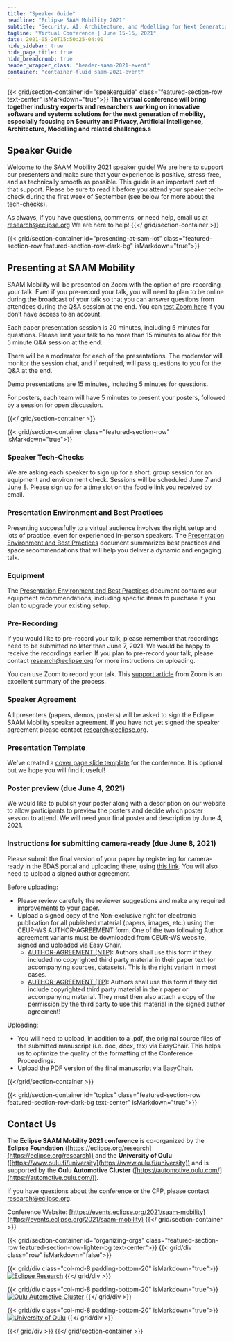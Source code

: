 ```yaml
---
title: "Speaker Guide"
headline: "Eclipse SAAM Mobility 2021"
subtitle: "Security, AI, Architecture, and Modelling for Next Generation Mobility"
tagline: "Virtual Conference | June 15-16, 2021"
date: 2021-05-20T15:50:25-04:00
hide_sidebar: true
hide_page_title: true
hide_breadcrumb: true
header_wrapper_class: "header-saam-2021-event"
container: "container-fluid saam-2021-event"
---
```

{{< grid/section-container id="speakerguide" class="featured-section-row text-center" isMarkdown="true">}}
**The virtual conference will bring together industry experts and researchers working on innovative software and systems solutions for the next generation of mobility, especially focusing on Security and Privacy, Artificial Intelligence, Architecture, Modelling and related challenges.s**
## Speaker Guide  

Welcome to the SAAM Mobility 2021 speaker guide! We are here to support our presenters and make sure that your experience is positive, stress-free, and as technically smooth as possible. This guide is an important part of that support. Please be sure to read it before you attend your speaker tech-check during the first week of September (see below for more about the tech-checks).

As always, if you have questions, comments, or need help, email us at research@eclipse.org We are here to help!
{{</ grid/section-container >}}


{{< grid/section-container id="presenting-at-sam-iot" class="featured-section-row featured-section-row-dark-bg" isMarkdown="true">}}
## Presenting at SAAM Mobility  

SAAM Mobility will be presented on Zoom with the option of pre-recording your talk. Even if you pre-record your talk, you will need to plan to be online during the broadcast of your talk so that you can answer questions from attendees during the Q&A session at the end. You can [test Zoom here](https://zoom.us/test) if you don’t have access to an account.

Each paper presentation session is 20 minutes, including 5 minutes for questions. Please limit your talk to no more than 15 minutes to allow for the 5 minute Q&A session at the end. 

There will be a moderator for each of the presentations. The moderator will monitor the session chat, and if required, will pass questions to you for the Q&A at the end.

Demo presentations are 15 minutes, including 5 minutes for questions. 

For posters, each team will have 5 minutes to present your posters, followed by a session for open discussion.  


{{</ grid/section-container >}}


{{< grid/section-container class="featured-section-row" isMarkdown="true">}}

### Speaker Tech-Checks

We are asking each speaker to sign up for a short, group session for an equipment and environment check. Sessions will be scheduled June 7 and June 8.  Please sign up for a time slot on the foodle link you received by email.

### Presentation Environment and Best Practices

Presenting successfully to a virtual audience involves the right setup and lots of practice, even for experienced in-person speakers. The [Presentation Environment and Best Practices](https://events.eclipse.org/2021/saam-mobility/presentation-environment/) document summarizes best practices and space recommendations that will help you deliver a dynamic and engaging talk.

### Equipment

The [Presentation Environment and Best Practices](https://events.eclipse.org/2021/saam-mobility/presentation-environment/) document contains our equipment recommendations, including specific items to purchase if you plan to upgrade your existing setup.   

### Pre-Recording  

If you would like to pre-record your talk, please remember that recordings need to be submitted no later than June 7, 2021. We would be happy to receive the recordings earlier. If you plan to pre-record your talk, please contact research@eclipse.org for more instructions on uploading. 

You can use Zoom to record your talk. This [support article](https://support.zoom.us/hc/en-us/articles/201362473-Local-Recording) from Zoom is an excellent summary of the process. 


### Speaker Agreement

All presenters (papers, demos, posters) will be asked to sign the Eclipse SAAM Mobility speaker agreement. If you have not yet signed the speaker agreement please contact research@eclipse.org.  

### Presentation Template

We've created a [cover page slide template](cover-page-template.pptx) for the conference. It is optional but we hope you will find it useful!   

### Poster preview (due June 4, 2021)

We would like to publish your poster along with a description on our website to allow participants to preview the posters and decide which poster session to attend. We will need your final poster and description by June 4, 2021.  

### Instructions for submitting camera-ready (due June 8, 2021)

Please submit the final version of your paper by registering for camera-ready in the EDAS portal and uploading there, using [this link](https://edas.info/listConferencesAuthor.php). You will also need to upload a signed author agreement.

Before uploading:
* Please review carefully the reviewer suggestions and make any required improvements to your paper. 
* Upload a signed copy of the Non-exclusive right for electronic publication for all published material (papers, images, etc.) using the CEUR-WS AUTHOR-AGREEMENT form. One of the two following Author agreement variants must be downloaded from CEUR-WS website, signed and uploaded via Easy Chair.
	* [AUTHOR-AGREEMENT (NTP)](http://ceur-ws.org/ceur-author-agreement-ccby-ntp.pdf?ver=2020-03-02): Authors shall use this form if they included no copyrighted third party material in their paper text (or accompanying sources, datasets). This is the right variant in most cases.
	* [AUTHOR-AGREEMENT (TP)](http://ceur-ws.org/ceur-author-agreement-ccby-tp.pdf?ver=2020-03-02): Authors shall use this form if they did include copyrighted third party material in their paper or accompanying material. They must then also attach a copy of the permission by the third party to use this material in the signed author agreement!

Uploading:
* You will need to upload, in addition to a .pdf, the original source files of the submitted manuscript (i.e. doc, docx, tex) via EasyChair.  This helps us to optimize the quality of the formatting of the Conference Proceedings. 
* Upload the PDF version of the final manuscript via EasyChair.



{{</grid/section-container >}}


{{< grid/section-container id="topics" class="featured-section-row featured-section-row-dark-bg text-center" isMarkdown="true">}}
## Contact Us 

The **Eclipse SAAM Mobility 2021 conference** is co-organized by the **Eclipse Foundation** ([https://eclipse.org/research](https://eclipse.org/research)) and the **University of Oulu** ([https://www.oulu.fi/university](https://www.oulu.fi/university)) and is supported by the **Oulu Automotive Cluster** ([https://automotive.oulu.com/](https://automotive.oulu.com/)).  

If you have questions about the conference or the CFP, please contact [research@eclipse.org](mailto:research@eclipse.org).  

Conference Website: [https://events.eclipse.org/2021/saam-mobility](https://events.eclipse.org/2021/saam-mobility)
{{</ grid/section-container >}}


{{< grid/section-container id="organizing-orgs" class="featured-section-row featured-section-row-lighter-bg text-center">}}
{{< grid/div class="row" isMarkdown="false">}}

{{< grid/div class="col-md-8 padding-bottom-20" isMarkdown="true">}}
  [![Eclipse Research](/2021/saam-mobility/images/eclipse-fdn.png)](http://eclipse.org/research)
{{</ grid/div >}}

{{< grid/div class="col-md-8 padding-bottom-20" isMarkdown="true">}}
  [![Oulu Automotive Cluster](/2021/saam-mobility/images/oulu_cluster_and_business.png)](https://automotive.oulu.com)
{{</ grid/div >}}

{{< grid/div class="col-md-8 padding-bottom-20" isMarkdown="true">}}
  [![University of Oulu](/2021/saam-mobility/images/oulu-univ.png)](https://www.oulu.fi/university)
{{</ grid/div >}}

{{</ grid/div >}}
{{</ grid/section-container >}}